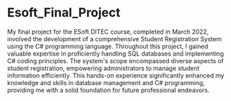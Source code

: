 # Esoft_Final_Project
My final project for the ESoft DITEC course, completed in March 2022, 
involved the development of a comprehensive Student Registration System using the C# programming language. 
Throughout this project, I gained valuable expertise in proficiently handling SQL databases and
implementing C# coding principles. The system's scope encompassed diverse aspects of student registration, 
empowering administrators to manage student information efficiently. This hands-on experience significantly 
enhanced my knowledge and skills in database management and C# programming, providing me with a solid foundation 
for future professional endeavors.
